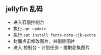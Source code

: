 ## jellyfin 乱码

- 进入容器控制台
- 执行 `apt update`
- 执行 `apt install fonts-noto-cjk-extra`
- 封面点击修改图片，并删除图片
- 进入 控制台 - 计划任务 - 提取剧集图片